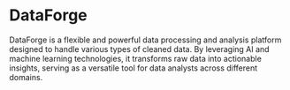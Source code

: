 # DataForge
DataForge is a flexible and powerful data processing and analysis platform designed to handle various types of cleaned data. By leveraging AI and machine learning technologies, it transforms raw data into actionable insights, serving as a versatile tool for data analysts across different domains.
